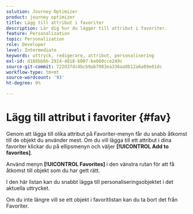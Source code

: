 ```yaml
---
solution: Journey Optimizer
product: journey optimizer
title: Lägg till attribut i favoriter
description: Lär dig hur du lägger till attribut i favoriter.
feature: Personalization
topic: Personalization
role: Developer
level: Intermediate
keywords: uttryck, redigerare, attribut, personalisering
exl-id: d188bb6b-2924-4818-b007-be660cce249c
source-git-commit: 722d37dc4bcb9ab7983ea336aa0b12a6a09e01dc
workflow-type: tm+mt
source-wordcount: '93'
ht-degree: 0%

---
```


# Lägg till attribut i favoriter {#fav}

Genom att lägga till olika attribut på Favoriter-menyn får du snabb åtkomst till de objekt du använder mest. Om du vill lägga till ett attribut i dina favoriter klickar du på ellipsmenyn och väljer **[!UICONTROL Add to favorites]**.

<!--
![](assets/favorite-option.png)
-->

Använd menyn **[!UICONTROL Favorites]** i den vänstra rutan för att få åtkomst till objekt som du har gett rätt.

I den här listan kan du snabbt lägga till personaliseringsobjektet i det aktuella uttrycket.

<!--
![](assets/favorite-list.png)
-->

Om du inte längre vill se ett objekt i favoritlistan kan du ta bort det från Favoriter.

<!--
![](assets/favorite-remove.png)
-->
